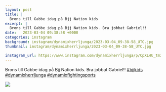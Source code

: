 ```yaml
---
layout: post
title: |
  Brons till Gabbe idag på Bjj Nation kids
excerpt: |
  Brons till Gabbe idag på Bjj Nation kids. Bra jobbat Gabriel!!   
date:   2023-03-04 09:38:58 +0000
categories: instagram
background: instagram/dynamixherrljunga/2023-03-04_09-38-58_UTC.jpg
thumbnail: instagram/dynamixherrljunga/2023-03-04_09-38-58_UTC.jpg

instagram_url: https://www.instagram.com/dynamixherrljunga/p/CpXL4U_tmz-
---
```

Brons till Gabbe idag på Bjj Nation kids. Bra jobbat Gabriel!! [#bjjkids](https://www.instagram.com/explore/tags/bjjkids/) [#dynamixherrljunga](https://www.instagram.com/explore/tags/dynamixherrljunga/) [#dynamixfightingsports](https://www.instagram.com/explore/tags/dynamixfightingsports/)



<img src='{{ site.baseurl }}/instagram/dynamixherrljunga/2023-03-04_09-38-58_UTC.jpg' class='img-fluid' />
